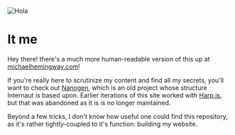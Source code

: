 ![Hola](https://raw.githubusercontent.com/stockHuman/internaut/site/assets/img/home/home.png)

# It me
Hey there! there's a much more human-readable version of this up at [michaelhemingway.com](https://michaelhemingway.com)!

If you're really here to scrutinize my content and find all my secrets, you'll want to check out [Nanogen](https://github.com/doug2k1/nanogen), which is an old project whose structure Internaut is based upon. Earlier iterations of this site worked with [Harp.js](http://harpjs.com/), but that was abandoned as it is is no longer maintained.

Beyond a few tricks, I don't know how useful one could find this repository, as it's rather tightly-coupled to it's function: building my website.
